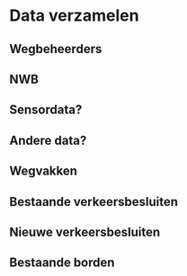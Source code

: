 # Data verzamelen

## Wegbeheerders



## NWB


## Sensordata?


## Andere data?




## Wegvakken


## Bestaande verkeersbesluiten


## Nieuwe verkeersbesluiten


## Bestaande borden

